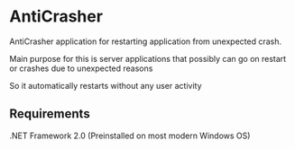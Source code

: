 ﻿# AntiCrasher

AntiCrasher application for restarting application from unexpected crash.

Main purpose for this is server applications that possibly can go on restart or crashes due to unexpected reasons

So it automatically restarts without any user activity

## Requirements

.NET Framework 2.0 (Preinstalled on most modern Windows OS)
